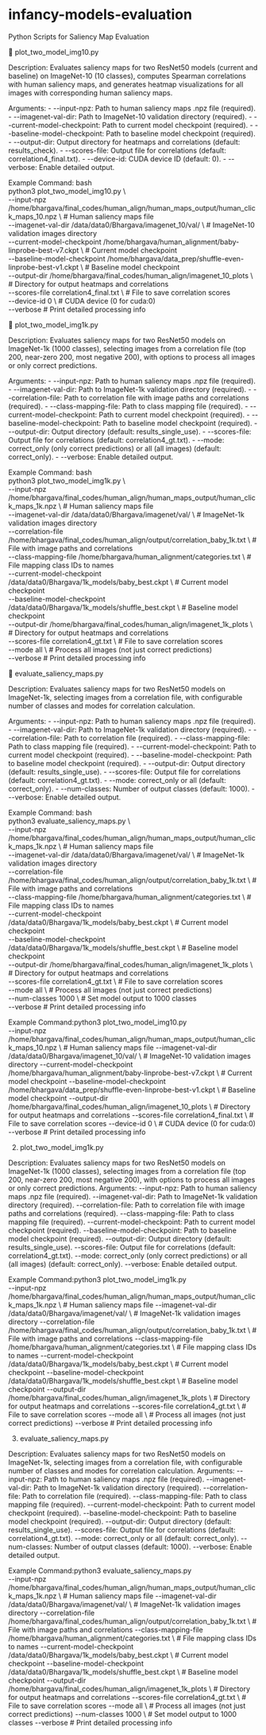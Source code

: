 # infancy-models-evaluation
Python Scripts for Saliency Map Evaluation



:rocket: plot_two_model_img10.py



Description: Evaluates saliency maps for two ResNet50 models (current and baseline) on ImageNet-10 (10 classes), computes Spearman correlations with human saliency maps, and generates heatmap visualizations for all images with corresponding human saliency maps.


Arguments:  - --input-npz: Path to human saliency maps .npz file (required).  - --imagenet-val-dir: Path to ImageNet-10 validation directory (required).  - --current-model-checkpoint: Path to current model checkpoint (required).  - --baseline-model-checkpoint: Path to baseline model checkpoint (required).  - --output-dir: Output directory for heatmaps and correlations (default: results_check).  - --scores-file: Output file for correlations (default: correlation4_final.txt).  - --device-id: CUDA device ID (default: 0).  - --verbose: Enable detailed output.


Example Command:  bash <br> python3 plot_two_model_img10.py \ <br>     --input-npz /home/bhargava/final_codes/human_align/human_maps_output/human_click_maps_10.npz \ # Human saliency maps file <br>     --imagenet-val-dir /data/data0/Bhargava/imagenet_10/val/ \ # ImageNet-10 validation images directory <br>     --current-model-checkpoint /home/bhargava/human_alignment/baby-linprobe-best-v7.ckpt \ # Current model checkpoint <br>     --baseline-model-checkpoint /home/bhargava/data_prep/shuffle-even-linprobe-best-v1.ckpt \ # Baseline model checkpoint <br>     --output-dir /home/bhargava/final_codes/human_align/imagenet_10_plots \ # Directory for output heatmaps and correlations <br>     --scores-file correlation4_final.txt \ # File to save correlation scores <br>     --device-id 0 \ # CUDA device (0 for cuda:0) <br>     --verbose # Print detailed processing info <br> 





:rocket: plot_two_model_img1k.py



Description: Evaluates saliency maps for two ResNet50 models on ImageNet-1k (1000 classes), selecting images from a correlation file (top 200, near-zero 200, most negative 200), with options to process all images or only correct predictions.


Arguments:  - --input-npz: Path to human saliency maps .npz file (required).  - --imagenet-val-dir: Path to ImageNet-1k validation directory (required).  - --correlation-file: Path to correlation file with image paths and correlations (required).  - --class-mapping-file: Path to class mapping file (required).  - --current-model-checkpoint: Path to current model checkpoint (required).  - --baseline-model-checkpoint: Path to baseline model checkpoint (required).  - --output-dir: Output directory (default: results_single_use).  - --scores-file: Output file for correlations (default: correlation4_gt.txt).  - --mode: correct_only (only correct predictions) or all (all images) (default: correct_only).  - --verbose: Enable detailed output.


Example Command:  bash <br> python3 plot_two_model_img1k.py \ <br>     --input-npz /home/bhargava/final_codes/human_align/human_maps_output/human_click_maps_1k.npz \ # Human saliency maps file <br>     --imagenet-val-dir /data/data0/Bhargava/imagenet/val/ \ # ImageNet-1k validation images directory <br>     --correlation-file /home/bhargava/final_codes/human_align/output/correlation_baby_1k.txt \ # File with image paths and correlations <br>     --class-mapping-file /home/bhargava/human_alignment/categories.txt \ # File mapping class IDs to names <br>     --current-model-checkpoint /data/data0/Bhargava/1k_models/baby_best.ckpt \ # Current model checkpoint <br>     --baseline-model-checkpoint /data/data0/Bhargava/1k_models/shuffle_best.ckpt \ # Baseline model checkpoint <br>     --output-dir /home/bhargava/final_codes/human_align/imagenet_1k_plots \ # Directory for output heatmaps and correlations <br>     --scores-file correlation4_gt.txt \ # File to save correlation scores <br>     --mode all \ # Process all images (not just correct predictions) <br>     --verbose # Print detailed processing info <br> 





:rocket: evaluate_saliency_maps.py



Description: Evaluates saliency maps for two ResNet50 models on ImageNet-1k, selecting images from a correlation file, with configurable number of classes and modes for correlation calculation.


Arguments:  - --input-npz: Path to human saliency maps .npz file (required).  - --imagenet-val-dir: Path to ImageNet-1k validation directory (required).  - --correlation-file: Path to correlation file (required).  - --class-mapping-file: Path to class mapping file (required).  - --current-model-checkpoint: Path to current model checkpoint (required).  - --baseline-model-checkpoint: Path to baseline model checkpoint (required).  - --output-dir: Output directory (default: results_single_use).  - --scores-file: Output file for correlations (default: correlation4_gt.txt).  - --mode: correct_only or all (default: correct_only).  - --num-classes: Number of output classes (default: 1000).  - --verbose: Enable detailed output.


Example Command:  bash <br> python3 evaluate_saliency_maps.py \ <br>     --input-npz /home/bhargava/final_codes/human_align/human_maps_output/human_click_maps_1k.npz \ # Human saliency maps file <br>     --imagenet-val-dir /data/data0/Bhargava/imagenet/val/ \ # ImageNet-1k validation images directory <br>     --correlation-file /home/bhargava/final_codes/human_align/output/correlation_baby_1k.txt \ # File with image paths and correlations <br>     --class-mapping-file /home/bhargava/human_alignment/categories.txt \ # File mapping class IDs to names <br>     --current-model-checkpoint /data/data0/Bhargava/1k_models/baby_best.ckpt \ # Current model checkpoint <br>     --baseline-model-checkpoint /data/data0/Bhargava/1k_models/shuffle_best.ckpt \ # Baseline model checkpoint <br>     --output-dir /home/bhargava/final_codes/human_align/imagenet_1k_plots \ # Directory for output heatmaps and correlations <br>     --scores-file correlation4_gt.txt \ # File to save correlation scores <br>     --mode all \ # Process all images (not just correct predictions) <br>     --num-classes 1000 \ # Set model output to 1000 classes <br>     --verbose # Print detailed processing info <br> 




Example Command:python3 plot_two_model_img10.py \
    --input-npz /home/bhargava/final_codes/human_align/human_maps_output/human_click_maps_10.npz \ # Human saliency maps file
    --imagenet-val-dir /data/data0/Bhargava/imagenet_10/val/ \ # ImageNet-10 validation images directory
    --current-model-checkpoint /home/bhargava/human_alignment/baby-linprobe-best-v7.ckpt \ # Current model checkpoint
    --baseline-model-checkpoint /home/bhargava/data_prep/shuffle-even-linprobe-best-v1.ckpt \ # Baseline model checkpoint
    --output-dir /home/bhargava/final_codes/human_align/imagenet_10_plots \ # Directory for output heatmaps and correlations
    --scores-file correlation4_final.txt \ # File to save correlation scores
    --device-id 0 \ # CUDA device (0 for cuda:0)
    --verbose # Print detailed processing info



2. plot_two_model_img1k.py

Description: Evaluates saliency maps for two ResNet50 models on ImageNet-1k (1000 classes), selecting images from a correlation file (top 200, near-zero 200, most negative 200), with options to process all images or only correct predictions.
Arguments:
--input-npz: Path to human saliency maps .npz file (required).
--imagenet-val-dir: Path to ImageNet-1k validation directory (required).
--correlation-file: Path to correlation file with image paths and correlations (required).
--class-mapping-file: Path to class mapping file (required).
--current-model-checkpoint: Path to current model checkpoint (required).
--baseline-model-checkpoint: Path to baseline model checkpoint (required).
--output-dir: Output directory (default: results_single_use).
--scores-file: Output file for correlations (default: correlation4_gt.txt).
--mode: correct_only (only correct predictions) or all (all images) (default: correct_only).
--verbose: Enable detailed output.


Example Command:python3 plot_two_model_img1k.py \
    --input-npz /home/bhargava/final_codes/human_align/human_maps_output/human_click_maps_1k.npz \ # Human saliency maps file
    --imagenet-val-dir /data/data0/Bhargava/imagenet/val/ \ # ImageNet-1k validation images directory
    --correlation-file /home/bhargava/final_codes/human_align/output/correlation_baby_1k.txt \ # File with image paths and correlations
    --class-mapping-file /home/bhargava/human_alignment/categories.txt \ # File mapping class IDs to names
    --current-model-checkpoint /data/data0/Bhargava/1k_models/baby_best.ckpt \ # Current model checkpoint
    --baseline-model-checkpoint /data/data0/Bhargava/1k_models/shuffle_best.ckpt \ # Baseline model checkpoint
    --output-dir /home/bhargava/final_codes/human_align/imagenet_1k_plots \ # Directory for output heatmaps and correlations
    --scores-file correlation4_gt.txt \ # File to save correlation scores
    --mode all \ # Process all images (not just correct predictions)
    --verbose # Print detailed processing info



3. evaluate_saliency_maps.py

Description: Evaluates saliency maps for two ResNet50 models on ImageNet-1k, selecting images from a correlation file, with configurable number of classes and modes for correlation calculation.
Arguments:
--input-npz: Path to human saliency maps .npz file (required).
--imagenet-val-dir: Path to ImageNet-1k validation directory (required).
--correlation-file: Path to correlation file (required).
--class-mapping-file: Path to class mapping file (required).
--current-model-checkpoint: Path to current model checkpoint (required).
--baseline-model-checkpoint: Path to baseline model checkpoint (required).
--output-dir: Output directory (default: results_single_use).
--scores-file: Output file for correlations (default: correlation4_gt.txt).
--mode: correct_only or all (default: correct_only).
--num-classes: Number of output classes (default: 1000).
--verbose: Enable detailed output.


Example Command:python3 evaluate_saliency_maps.py \
    --input-npz /home/bhargava/final_codes/human_align/human_maps_output/human_click_maps_1k.npz \ # Human saliency maps file
    --imagenet-val-dir /data/data0/Bhargava/imagenet/val/ \ # ImageNet-1k validation images directory
    --correlation-file /home/bhargava/final_codes/human_align/output/correlation_baby_1k.txt \ # File with image paths and correlations
    --class-mapping-file /home/bhargava/human_alignment/categories.txt \ # File mapping class IDs to names
    --current-model-checkpoint /data/data0/Bhargava/1k_models/baby_best.ckpt \ # Current model checkpoint
    --baseline-model-checkpoint /data/data0/Bhargava/1k_models/shuffle_best.ckpt \ # Baseline model checkpoint
    --output-dir /home/bhargava/final_codes/human_align/imagenet_1k_plots \ # Directory for output heatmaps and correlations
    --scores-file correlation4_gt.txt \ # File to save correlation scores
    --mode all \ # Process all images (not just correct predictions)
    --num-classes 1000 \ # Set model output to 1000 classes
    --verbose # Print detailed processing info


